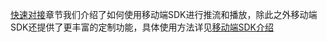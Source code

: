 [快速对接](/doc/product/267/4698)章节我们介绍了如何使用移动端SDK进行推流和播放，除此之外移动端SDK还提供了更丰富的定制功能，具体使用方法详见[移动端SDK介绍](/doc/api/258/4734)